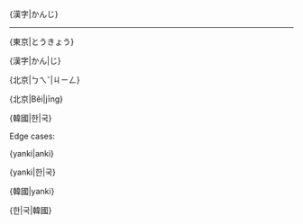 {漢字|かんじ}

---

{東京|とうきょう}

{漢字|かん|じ}

{北京|ㄅㄟˇ|ㄐㄧㄥ}

{北京|Běi|jīng}

{韓國|한|국}

Edge cases:

{yanki|anki}

{yanki|한|국}

{韓國|yanki}

{한|국|韓國}
